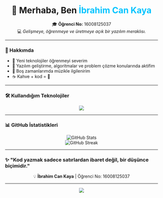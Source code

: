 <!-- 💫 Profil README by İbrahim Can Kaya -->

<h1 align="center">👋 Merhaba, Ben <span style="color:#00C4FF;">İbrahim Can Kaya</span></h1>

<p align="center">
  🎓 <strong>Öğrenci No:</strong> 16008125037 <br>
  💻 <em>Gelişmeye, öğrenmeye ve üretmeye açık bir yazılım meraklısı.</em>
</p>

---

### 🌟 Hakkımda
- 🚀 Yeni teknolojiler öğrenmeyi severim  
- 🧠 Yazılım geliştirme, algoritmalar ve problem çözme konularında aktifim  
- 🎸 Boş zamanlarımda müzikle ilgilenirim  
- ☕ Kahve + kod = 💙  

---

### 🛠️ Kullandığım Teknolojiler
<p align="center">
  <img src="https://skillicons.dev/icons?i=python,cpp,java,html,css,js,git,github,vscode" />
</p>

---

### 📊 GitHub İstatistikleri
<p align="center">
  <img src="https://github-readme-stats.vercel.app/api?username=ibrahimcankaya&show_icons=true&theme=radical" alt="GitHub Stats" />
  <br>
  <img src="https://github-readme-streak-stats.herokuapp.com?user=ibrahimcankaya&theme=radical&hide_border=false" alt="GitHub Streak" />
</p>

---

### ✨ "Kod yazmak sadece satırlardan ibaret değil, bir düşünce biçimidir."
<p align="center">💡 <strong>İbrahim Can Kaya</strong> | Öğrenci No: 16008125037</p>

---

<p align="center">
  <img src="https://capsule-render.vercel.app/api?type=waving&color=0:00C4FF,100:8A2BE2&height=120&section=footer"/>
</p>
